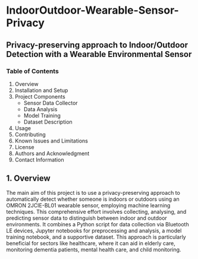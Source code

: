 # IndoorOutdoor-Wearable-Sensor-Privacy
## Privacy-preserving approach to Indoor/Outdoor Detection with a Wearable Environmental Sensor

### Table of Contents
1. Overview
2. Installation and Setup
3. Project Components
    - Sensor Data Collector
    - Data Analysis
    - Model Training
    - Dataset Description
4. Usage
5. Contributing
6. Known Issues and Limitations
7. License
8. Authors and Acknowledgment
9. Contact Information

## 1. Overview

The main aim of this project is to use a privacy-preserving approach to automatically detect whether someone is indoors or outdoors using an OMRON 2JCIE-BL01 wearable sensor, employing machine learning techniques. This comprehensive effort involves collecting, analysing, and predicting sensor data to distinguish between indoor and outdoor environments. It combines a Python script for data collection via Bluetooth LE devices, Jupyter notebooks for preprocessing and analysis, a model training notebook, and a supportive dataset. This approach is particularly beneficial for sectors like healthcare, where it can aid in elderly care, monitoring dementia patients, mental health care, and child monitoring.
